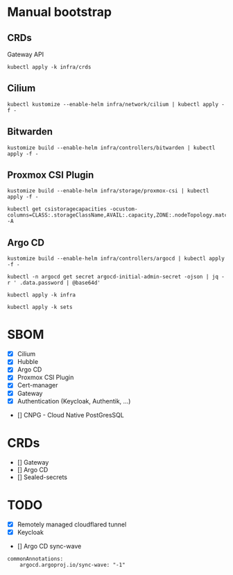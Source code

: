 # Manual bootstrap

## CRDs

Gateway API

```shell
kubectl apply -k infra/crds
```

## Cilium

```shell
kubectl kustomize --enable-helm infra/network/cilium | kubectl apply -f -
```

## Bitwarden

```shell
kustomize build --enable-helm infra/controllers/bitwarden | kubectl apply -f -
```

## Proxmox CSI Plugin

```shell
kustomize build --enable-helm infra/storage/proxmox-csi | kubectl apply -f -
```

```shell
kubectl get csistoragecapacities -ocustom-columns=CLASS:.storageClassName,AVAIL:.capacity,ZONE:.nodeTopology.matchLabels -A
```

## Argo CD

```shell
kustomize build --enable-helm infra/controllers/argocd | kubectl apply -f -
```

```shell
kubectl -n argocd get secret argocd-initial-admin-secret -ojson | jq -r ' .data.password | @base64d'
```

```shell
kubectl apply -k infra
```

```shell
kubectl apply -k sets
```

# SBOM

* [x] Cilium
* [X] Hubble
* [x] Argo CD
* [x] Proxmox CSI Plugin
* [x] Cert-manager
* [X] Gateway
* [X] Authentication (Keycloak, Authentik, ...)
* [] CNPG - Cloud Native PostGresSQL

# CRDs

* [] Gateway
* [] Argo CD
* [] Sealed-secrets

# TODO

* [X] Remotely managed cloudflared tunnel
* [X] Keycloak
* [] Argo CD sync-wave

```shell
commonAnnotations:
    argocd.argoproj.io/sync-wave: "-1"
```
